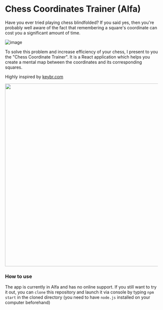 # Chess Coordinates Trainer (Alfa)
Have you ever tried playing chess blindfolded? If you said yes, then you're probably well aware of the fact that remembering a square's coordinate can cost you a significant amount of time.

![image](https://github.com/JokeUrSelf/chess-coordinates-trainer/assets/81817136/dfaa7d8a-c8a5-44aa-b58d-e23af7fbad8a)

To solve this problem and increase efficiency of your chess, I present to you the "Chess Coordinate Trainer".
It is a React application which helps you create a mental map between the coordinates and its corresponding squares.

Highly inspired by [keybr.com](https://www.keybr.com/)

<img src="https://github.com/JokeUrSelf/chess-coordinates-trainer/assets/81817136/5abb7b41-c4fd-4d2c-9f34-84d057abd3c7" width="600">


### How to use
The app is currently in Alfa and has no online support. If you still want to try it out, you can `clone` this repository and launch it via console by typing `npm start` in the cloned directory (you need to have `node.js` installed on your computer beforehand)